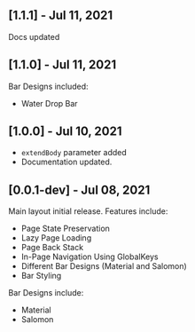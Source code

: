 ## [1.1.1] - Jul 11, 2021

Docs updated
 
## [1.1.0] - Jul 11, 2021

Bar Designs included:
 - Water Drop Bar
 
 ## [1.0.0] - Jul 10, 2021
 
  - `extendBody` parameter added
  - Documentation updated.

## [0.0.1-dev] - Jul 08, 2021

Main layout initial release. Features include:
 - Page State Preservation
 - Lazy Page Loading
 - Page Back Stack
 - In-Page Navigation Using GlobalKeys
 - Different Bar Designs (Material and Salomon)
 - Bar Styling
 
 Bar Designs include:
 - Material
 - Salomon